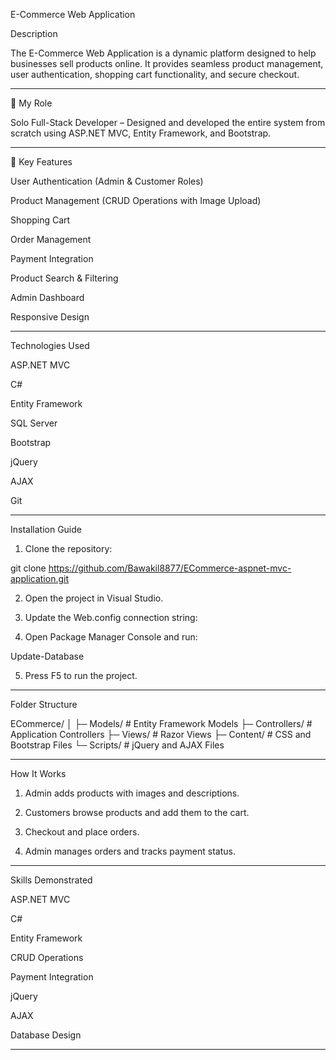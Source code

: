E-Commerce Web Application

Description

The E-Commerce Web Application is a dynamic platform designed to help businesses sell products online. It provides seamless product management, user authentication, shopping cart functionality, and secure checkout.


---

💪 My Role

Solo Full-Stack Developer – Designed and developed the entire system from scratch using ASP.NET MVC, Entity Framework, and Bootstrap.


---

🔑 Key Features

User Authentication (Admin & Customer Roles)

Product Management (CRUD Operations with Image Upload)

Shopping Cart

Order Management

Payment Integration

Product Search & Filtering

Admin Dashboard

Responsive Design



---

Technologies Used

ASP.NET MVC

C#

Entity Framework

SQL Server

Bootstrap

jQuery

AJAX

Git



---

Installation Guide

1. Clone the repository:



git clone https://github.com/Bawakil8877/ECommerce-aspnet-mvc-application.git

2. Open the project in Visual Studio.


3. Update the Web.config connection string:



<connectionStrings>
  <add name="DefaultConnection" connectionString="your-database-connection-string" providerName="System.Data.SqlClient" />
</connectionStrings>

4. Open Package Manager Console and run:



Update-Database

5. Press F5 to run the project.



---


Folder Structure

ECommerce/
│
├─ Models/              # Entity Framework Models
├─ Controllers/         # Application Controllers
├─ Views/               # Razor Views
├─ Content/             # CSS and Bootstrap Files
└─ Scripts/             # jQuery and AJAX Files


---

How It Works

1. Admin adds products with images and descriptions.


2. Customers browse products and add them to the cart.


3. Checkout and place orders.


4. Admin manages orders and tracks payment status.




---

Skills Demonstrated

ASP.NET MVC

C#

Entity Framework

CRUD Operations

Payment Integration

jQuery

AJAX

Database Design



---
